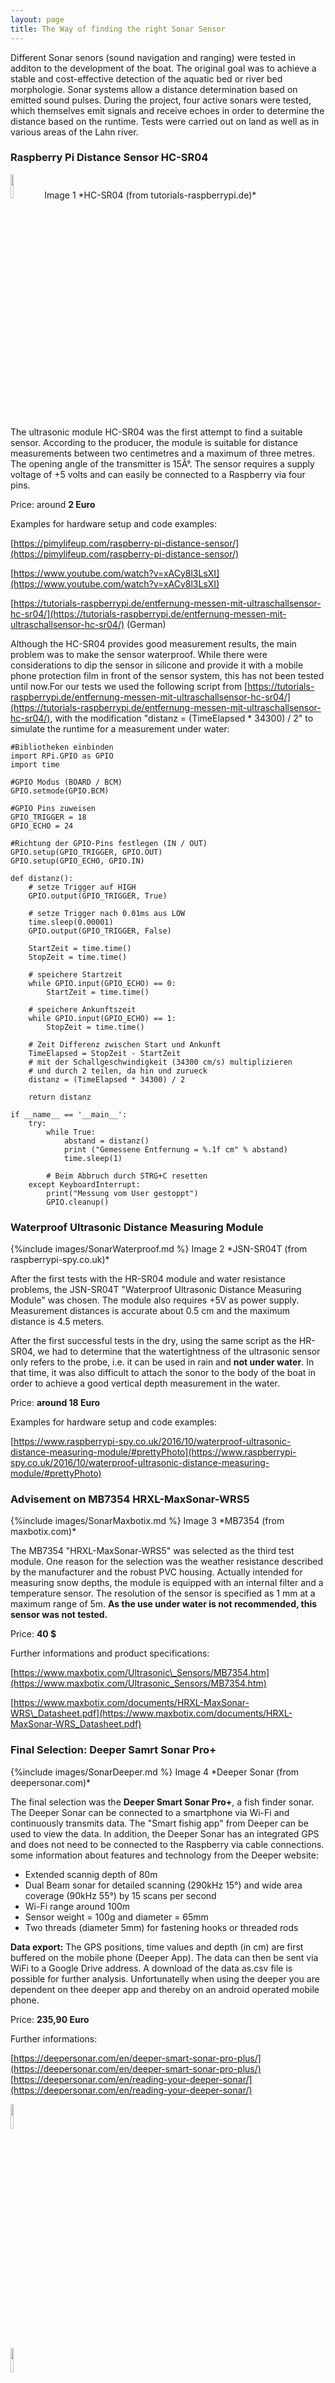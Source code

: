 ```yaml
---
layout: page
title: The Way of finding the right Sonar Sensor
---
```


Different Sonar senors (sound navigation and ranging) were tested in additon to the development of the boat. The original goal was to achieve a stable and cost-effective detection of the aquatic bed or river bed morphologie. Sonar systems allow a distance determination based on emitted sound pulses. During the project, four active sonars were tested, which themselves emit signals and receive echoes in order to determine the distance based on the runtime. Tests were carried out on land as well as in various areas of the Lahn river.

### Raspberry Pi Distance Sensor HC-SR04

<span class="image left">
      <img src={%include images/SonarRaspi.md %} width="10%" height="10%" alt=""/>
      Image 1 *HC-SR04 (from tutorials-raspberrypi.de)*
</span>

The ultrasonic module HC-SR04 was the first attempt to find a suitable sensor. According to the producer, the module is suitable for distance measurements between two centimetres and a maximum of three metres. The opening angle of the transmitter is 15Â°. The sensor requires a supply voltage of +5 volts and can easily be connected to a Raspberry via four pins.

Price: around **2 Euro**

Examples for hardware setup and code examples:

[https://pimylifeup.com/raspberry-pi-distance-sensor/](https://pimylifeup.com/raspberry-pi-distance-sensor/)

[https://www.youtube.com/watch?v=xACy8l3LsXI](https://www.youtube.com/watch?v=xACy8l3LsXI)

[https://tutorials-raspberrypi.de/entfernung-messen-mit-ultraschallsensor-hc-sr04/](https://tutorials-raspberrypi.de/entfernung-messen-mit-ultraschallsensor-hc-sr04/) (German)

Although the HC-SR04 provides good measurement results, the main problem was to make the sensor waterproof. While there were considerations to dip the sensor in silicone and provide it with a mobile phone protection film in front of the sensor system, this has not been tested until now.For our tests we used the following script from [https://tutorials-raspberrypi.de/entfernung-messen-mit-ultraschallsensor-hc-sr04/](https://tutorials-raspberrypi.de/entfernung-messen-mit-ultraschallsensor-hc-sr04/), with the modification "distanz = (TimeElapsed \* 34300) / 2" to simulate the runtime for a measurement under water:

    #Bibliotheken einbinden
    import RPi.GPIO as GPIO
    import time
     
    #GPIO Modus (BOARD / BCM)
    GPIO.setmode(GPIO.BCM)
     
    #GPIO Pins zuweisen
    GPIO_TRIGGER = 18
    GPIO_ECHO = 24
     
    #Richtung der GPIO-Pins festlegen (IN / OUT)
    GPIO.setup(GPIO_TRIGGER, GPIO.OUT)
    GPIO.setup(GPIO_ECHO, GPIO.IN)
     
    def distanz():
        # setze Trigger auf HIGH
        GPIO.output(GPIO_TRIGGER, True)
     
        # setze Trigger nach 0.01ms aus LOW
        time.sleep(0.00001)
        GPIO.output(GPIO_TRIGGER, False)
     
        StartZeit = time.time()
        StopZeit = time.time()
     
        # speichere Startzeit
        while GPIO.input(GPIO_ECHO) == 0:
            StartZeit = time.time()
     
        # speichere Ankunftszeit
        while GPIO.input(GPIO_ECHO) == 1:
            StopZeit = time.time()
     
        # Zeit Differenz zwischen Start und Ankunft
        TimeElapsed = StopZeit - StartZeit
        # mit der Schallgeschwindigkeit (34300 cm/s) multiplizieren
        # und durch 2 teilen, da hin und zurueck
        distanz = (TimeElapsed * 34300) / 2
     
        return distanz
     
    if __name__ == '__main__':
        try:
            while True:
                abstand = distanz()
                print ("Gemessene Entfernung = %.1f cm" % abstand)
                time.sleep(1)
     
            # Beim Abbruch durch STRG+C resetten
        except KeyboardInterrupt:
            print("Messung vom User gestoppt")
            GPIO.cleanup()      

### Waterproof Ultrasonic Distance Measuring Module

<span class="image right">
    {%include images/SonarWaterproof.md %}
    Image 2 *JSN-SR04T (from raspberrypi-spy.co.uk)*
</span>

After the first tests with the HR-SR04 module and water resistance problems, the JSN-SR04T "Waterproof Ultrasonic Distance Measuring Module" was chosen. The module also requires +5V as power supply. Measurement distances is accurate about 0.5 cm and the maximum distance is 4.5 meters.

After the first successful tests in the dry, using the same script as the HR-SR04, we had to determine that the watertightness of the ultrasonic sensor only refers to the probe, i.e. it can be used in rain and **not under water**. In that time, it was also difficult to attach the sonor to the body of the boat in order to achieve a good vertical depth measurement in the water.

Price: **around 18 Euro**

Examples for hardware setup and code examples:

[https://www.raspberrypi-spy.co.uk/2016/10/waterproof-ultrasonic-distance-measuring-module/#prettyPhoto](https://www.raspberrypi-spy.co.uk/2016/10/waterproof-ultrasonic-distance-measuring-module/#prettyPhoto)

### Advisement on MB7354 HRXL-MaxSonar-WRS5

<span class="image left">
    {%include images/SonarMaxbotix.md %}
    Image 3 *MB7354 (from maxbotix.com)*
</span>

The MB7354 "HRXL-MaxSonar-WRS5" was selected as the third test module. One reason for the selection was the weather resistance described by the manufacturer and the robust PVC housing. Actually intended for measuring snow depths, the module is equipped with an internal filter and a temperature sensor. The resolution of the sensor is specified as 1 mm at a maximum range of 5m. **As the use under water is not recommended, this sensor was not tested.**

Price: **40 $**

Further informations and product specifications:

[https://www.maxbotix.com/Ultrasonic\_Sensors/MB7354.htm](https://www.maxbotix.com/Ultrasonic_Sensors/MB7354.htm)

[https://www.maxbotix.com/documents/HRXL-MaxSonar-WRS\_Datasheet.pdf](https://www.maxbotix.com/documents/HRXL-MaxSonar-WRS_Datasheet.pdf)

### **Final Selection**: Deeper Samrt Sonar Pro+

<span class="image fit">
    {%include images/SonarDeeper.md %}
</span>
Image 4 *Deeper Sonar (from deepersonar.com)* 

The final selection was the **Deeper Smart Sonar Pro+**, a fish finder sonar. The Deeper Sonar can be connected to a smartphone via Wi-Fi and continuously transmits data. The "Smart fishig app" from Deeper can be used to view the data. In addition, the Deeper Sonar has an integrated GPS and does not need to be connected to the Raspberry via cable connections. some information about features and technology from the Deeper website:

*   Extended scannig depth of 80m
*   Dual Beam sonar for detailed scanning (290kHz 15°) and wide area coverage (90kHz 55°) by 15 scans per second
*   Wi-Fi range around 100m
*   Sensor weight = 100g and diameter = 65mm
*   Two threads (diameter 5mm) for fastening hooks or threaded rods

**Data export:** The GPS positions, time values and depth (in cm) are first buffered on the mobile phone (Deeper App). The data can then be sent via WiFi to a Google Drive address. A download of the data as.csv file is possible for further analysis. Unfortunatelly when using the deeper you are dependent on thee deeper app and thereby on an android operated mobile phone.

Price: **235,90 Euro**

Further informations:

[https://deepersonar.com/en/deeper-smart-sonar-pro-plus/](https://deepersonar.com/en/deeper-smart-sonar-pro-plus/) [https://deepersonar.com/en/reading-your-deeper-sonar/](https://deepersonar.com/en/reading-your-deeper-sonar/)

<div class="box alt">
              <div class="row 50% uniform">
              <div class="6u 12u$(medium) "><span class="image fit"><img src={%include images/SonarDeeperFun1.md %} width="10%" height="10%" alt=""/></span></div>
              <div class="6u 12u$(medium) "><span class="image fit"><img src={%include images/SonarDeeperFun2.md %} width="10%" height="10%" alt=""/></span></div>
        </div>
</div>

Image 5/6 *Function Deeper Sonar (from deepersonar.com)*

### **Deeper** tests and attachment to the boat

<span class="image right">
    <img src={%include images/SonarRoboarm.md %} width="10%" height="10%" alt=""/>
    Image 7 *Robot Arm (design by JHKBuilder 2018)*
</span>


**1\. First Attachment**

The first attachment to the original self printed boat body worked with a simple line or fishing line. The distance between boat and deeper was about 1m. The function of the Deeper and the accuracy of the depth determination could therefore be tested on the Lahn river while it was in motion. The only problem was the GPS connection. Due to the deeper's strong buoyancy and the boat's stern waves, the deeper often came under water and interrupting the GPS signal.

**2\. Second Attachment**

To prevent the deeper from swaying too much on the water surface, the idea of attaching the deeper to a robot arm was born. After a short search, the "Robot Arm (SG90)" was printed on the 3D printer. This should gently press the deeper onto the surface of the water to prevent build-up. Furthermore, the deeper could have been lifted out of the water if the sensor was not needed. The robot arm was too weak to lift the 100g deeper and the load too light to keep the deeper on the water surface.

**Robot Arm (SG90)** [https://www.thingiverse.com/thing:2848795](https://www.thingiverse.com/thing:2848795) (.stl data available here)

<span class="image fit">
    {%include images/SonarDeeperRobo.md %}
    Image 8 *Deeper attachment by Robot Arm*
</span>

**3\. Third Attachent at the final catermaran**

The Deeper was attached to the final catamaran by a simple and effective system (see Image 9 and 10). A threaded rod (diameter 5mm) was fixed on the thread integrated in the deeper and locked with a nut. The length of the threaded rod and the weight of the nuts used now determines the load which keeps the deeper constantly on the water surface. The threaded rod is covered with insulating tape to prevent it from sticking. The deepener can be secured with a cord and the supplied fastening ring.

<div class="box alt">
				<div class="row 50% uniform">
              <div class="6u 12u$(medium) "><span class="image fit"><img src={%include images/SonarDeeperAtt1.md %} width="10%" height="10%" alt=""/></span></div>
              <div class="6u 12u$(medium) "><span class="image fit"><img src={%include images/SonarDeeperAtt2.md %} width="10%" height="10%" alt=""/></span></div>
        </div>
</div>
Image 9/10 *Deeper attachment by threaded bolt*

<ul class="pagination">
        <li><a href="{{ 'Overview.html' | absolute_url }}" class="button">Prev</a></li>
        <li><a href="{{ 'Overview.html' | absolute_url }}" class="page">1</a></li>
        <li><a href="{{ 'sonarsensor.html' | absolute_url }}" class="page active">2</a></li>
        <li><a href="{{ 'lidar.html' | absolute_url }}" class="page">3</a></li>
        <li><a href="{{ 'cam.html' | absolute_url }}" class="page">4</a></li>
        <li><a href="{{ 'temperature.html' | absolute_url }}" class="page">5</a></li>
        <li><a href="{{ 'lidar.html' | absolute_url }}" class="button">Next</a></li>
</ul>